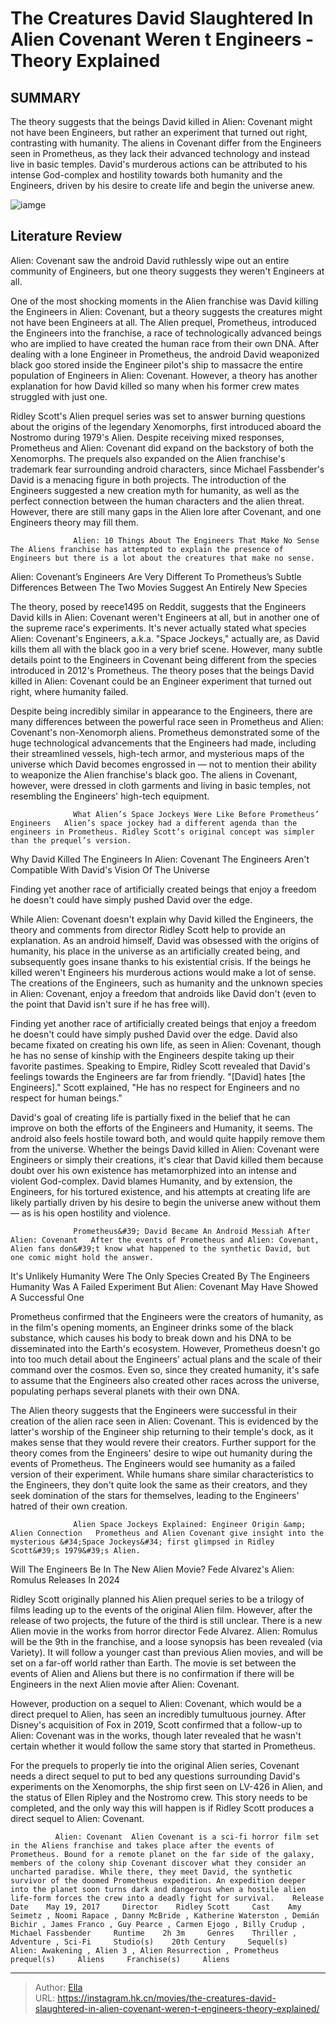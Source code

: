 # The Creatures David Slaughtered In Alien Covenant Weren t Engineers - Theory Explained


## SUMMARY 



  The theory suggests that the beings David killed in Alien: Covenant might not have been Engineers, but rather an experiment that turned out right, contrasting with humanity.   The aliens in Covenant differ from the Engineers seen in Prometheus, as they lack their advanced technology and instead live in basic temples.   David&#39;s murderous actions can be attributed to his intense God-complex and hostility towards both humanity and the Engineers, driven by his desire to create life and begin the universe anew.  

![iamge](https://static1.srcdn.com/wordpress/wp-content/uploads/2022/12/aliens-covenant-characters-not-engineers.jpg)

## Literature Review

Alien: Covenant saw the android David ruthlessly wipe out an entire community of Engineers, but one theory suggests they weren&#39;t Engineers at all.




One of the most shocking moments in the Alien franchise was David killing the Engineers in Alien: Covenant, but a theory suggests the creatures might not have been Engineers at all. The Alien prequel, Prometheus, introduced the Engineers into the franchise, a race of technologically advanced beings who are implied to have created the human race from their own DNA. After dealing with a lone Engineer in Prometheus, the android David weaponized black goo stored inside the Engineer pilot&#39;s ship to massacre the entire population of Engineers in Alien: Covenant. However, a theory has another explanation for how David killed so many when his former crew mates struggled with just one.




Ridley Scott&#39;s Alien prequel series was set to answer burning questions about the origins of the legendary Xenomorphs, first introduced aboard the Nostromo during 1979&#39;s Alien. Despite receiving mixed responses, Prometheus and Alien: Covenant did expand on the backstory of both the Xenomorphs. The prequels also expanded on the Alien franchise&#39;s trademark fear surrounding android characters, since Michael Fassbender&#39;s David is a menacing figure in both projects. The introduction of the Engineers suggested a new creation myth for humanity, as well as the perfect connection between the human characters and the alien threat. However, there are still many gaps in the Alien lore after Covenant, and one Engineers theory may fill them.

                  Alien: 10 Things About The Engineers That Make No Sense   The Aliens franchise has attempted to explain the presence of Engineers but there is a lot about the creatures that make no sense.   


 Alien: Covenant’s Engineers Are Very Different To Prometheus’s 
Subtle Differences Between The Two Movies Suggest An Entirely New Species
         




The theory, posed by reece1495 on Reddit, suggests that the Engineers David kills in Alien: Covenant weren&#39;t Engineers at all, but in another one of the supreme race&#39;s experiments. It&#39;s never actually stated what species Alien: Covenant&#39;s Engineers, a.k.a. &#34;Space Jockeys,&#34; actually are, as David kills them all with the black goo in a very brief scene. However, many subtle details point to the Engineers in Covenant being different from the species introduced in 2012&#39;s Prometheus. The theory poses that the beings David killed in Alien: Covenant could be an Engineer experiment that turned out right, where humanity failed.


 

Despite being incredibly similar in appearance to the Engineers, there are many differences between the powerful race seen in Prometheus and Alien: Covenant&#39;s non-Xenomorph aliens. Prometheus demonstrated some of the huge technological advancements that the Engineers had made, including their streamlined vessels, high-tech armor, and mysterious maps of the universe which David becomes engrossed in — not to mention their ability to weaponize the Alien franchise&#39;s black goo. The aliens in Covenant, however, were dressed in cloth garments and living in basic temples, not resembling the Engineers&#39; high-tech equipment.




                  What Alien’s Space Jockeys Were Like Before Prometheus’ Engineers   Alien’s space jockey had a different agenda than the engineers in Prometheus. Ridley Scott’s original concept was simpler than the prequel’s version.   



 Why David Killed The Engineers In Alien: Covenant 
The Engineers Aren&#39;t Compatible With David&#39;s Vision Of The Universe
          



Finding yet another race of artificially created beings that enjoy a freedom he doesn&#39;t could have simply pushed David over the edge.




While Alien: Covenant doesn&#39;t explain why David killed the Engineers, the theory and comments from director Ridley Scott help to provide an explanation. As an android himself, David was obsessed with the origins of humanity, his place in the universe as an artificially created being, and subsequently goes insane thanks to his existential crisis. If the beings he killed weren&#39;t Engineers his murderous actions would make a lot of sense. The creations of the Engineers, such as humanity and the unknown species in Alien: Covenant, enjoy a freedom that androids like David don&#39;t (even to the point that David isn&#39;t sure if he has free will).




Finding yet another race of artificially created beings that enjoy a freedom he doesn&#39;t could have simply pushed David over the edge. David also became fixated on creating his own life, as seen in Alien: Covenant, though he has no sense of kinship with the Engineers despite taking up their favorite pastimes. Speaking to Empire, Ridley Scott revealed that David&#39;s feelings towards the Engineers are far from friendly. &#34;[David] hates [the Engineers].&#34; Scott explained, &#34;He has no respect for Engineers and no respect for human beings.&#34;

David&#39;s goal of creating life is partially fixed in the belief that he can improve on both the efforts of the Engineers and Humanity, it seems. The android also feels hostile toward both, and would quite happily remove them from the universe. Whether the beings David killed in Alien: Covenant were Engineers or simply their creations, it&#39;s clear that David killed them because doubt over his own existence has metamorphized into an intense and violent God-complex. David blames Humanity, and by extension, the Engineers, for his tortured existence, and his attempts at creating life are likely partially driven by his desire to begin the universe anew without them — as is his open hostility and violence.




                  Prometheus&#39; David Became An Android Messiah After Alien: Covenant   After the events of Prometheus and Alien: Covenant, Alien fans don&#39;t know what happened to the synthetic David, but one comic might hold the answer.    



 It&#39;s Unlikely Humanity Were The Only Species Created By The Engineers 
Humanity Was A Failed Experiment But Alien: Covenant May Have Showed A Successful One
          

Prometheus confirmed that the Engineers were the creators of humanity, as in the film&#39;s opening moments, an Engineer drinks some of the black substance, which causes his body to break down and his DNA to be disseminated into the Earth&#39;s ecosystem. However, Prometheus doesn&#39;t go into too much detail about the Engineers&#39; actual plans and the scale of their command over the cosmos. Even so, since they created humanity, it&#39;s safe to assume that the Engineers also created other races across the universe, populating perhaps several planets with their own DNA.




The Alien theory suggests that the Engineers were successful in their creation of the alien race seen in Alien: Covenant. This is evidenced by the latter&#39;s worship of the Engineer ship returning to their temple&#39;s dock, as it makes sense that they would revere their creators. Further support for the theory comes from the Engineers&#39; desire to wipe out humanity during the events of Prometheus. The Engineers would see humanity as a failed version of their experiment. While humans share similar characteristics to the Engineers, they don&#39;t quite look the same as their creators, and they seek domination of the stars for themselves, leading to the Engineers&#39; hatred of their own creation.

                  Alien Space Jockeys Explained: Engineer Origin &amp; Alien Connection   Prometheus and Alien Covenant give insight into the mysterious &#34;Space Jockeys&#34; first glimpsed in Ridley Scott&#39;s 1979&#39;s Alien.   



 Will The Engineers Be In The New Alien Movie? 
Fede Alvarez&#39;s Alien: Romulus Releases In 2024
          




Ridley Scott originally planned his Alien prequel series to be a trilogy of films leading up to the events of the original Alien film. However, after the release of two projects, the future of the third is still unclear. There is a new Alien movie in the works from horror director Fede Alvarez. Alien: Romulus will be the 9th in the franchise, and a loose synopsis has been revealed (via Variety). It will follow a younger cast than previous Alien movies, and will be set on a far-off world rather than Earth. The movie is set between the events of Alien and Aliens but there is no confirmation if there will be Engineers in the next Alien movie after Alien: Covenant.

However, production on a sequel to Alien: Covenant, which would be a direct prequel to Alien, has seen an incredibly tumultuous journey. After Disney&#39;s acquisition of Fox in 2019, Scott confirmed that a follow-up to Alien: Covenant was in the works, though later revealed that he wasn&#39;t certain whether it would follow the same story that started in Prometheus.




For the prequels to properly tie into the original Alien series, Covenant needs a direct sequel to put to bed any questions surrounding David&#39;s experiments on the Xenomorphs, the ship first seen on LV-426 in Alien, and the status of Ellen Ripley and the Nostromo crew. This story needs to be completed, and the only way this will happen is if Ridley Scott produces a direct sequel to Alien: Covenant.

              Alien: Covenant  Alien Covenant is a sci-fi horror film set in the Aliens franchise and takes place after the events of Prometheus. Bound for a remote planet on the far side of the galaxy, members of the colony ship Covenant discover what they consider an uncharted paradise. While there, they meet David, the synthetic survivor of the doomed Prometheus expedition. An expedition deeper into the planet soon turns dark and dangerous when a hostile alien life-form forces the crew into a deadly fight for survival.    Release Date    May 19, 2017     Director    Ridley Scott     Cast    Amy Seimetz , Noomi Rapace , Danny McBride , Katherine Waterston , Demián Bichir , James Franco , Guy Pearce , Carmen Ejogo , Billy Crudup , Michael Fassbender     Runtime    2h 3m     Genres    Thriller , Adventure , Sci-Fi     Studio(s)    20th Century     Sequel(s)    Alien: Awakening , Alien 3 , Alien Resurrection , Prometheus     prequel(s)     Aliens     Franchise(s)     Aliens      


---

> Author: [Ella](https://instagram.hk.cn/)  
> URL: https://instagram.hk.cn/movies/the-creatures-david-slaughtered-in-alien-covenant-weren-t-engineers-theory-explained/  

